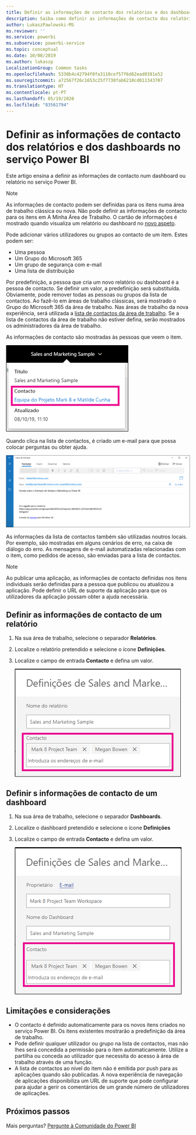 ```yaml
---
title: Definir as informações de contacto dos relatórios e dos dashboards
description: Saiba como definir as informações de contacto dos relatórios e dos dashboards.
author: LukaszPawlowski-MS
ms.reviewer: ''
ms.service: powerbi
ms.subservice: powerbi-service
ms.topic: conceptual
ms.date: 10/08/2019
ms.author: lukaszp
LocalizationGroup: Common tasks
ms.openlocfilehash: 5330b4c42794f0fa3110cef57f6d62ead0381e52
ms.sourcegitcommit: a72567f26c1653c25f7730fab6210cd011343707
ms.translationtype: HT
ms.contentlocale: pt-PT
ms.lasthandoff: 05/19/2020
ms.locfileid: "83561794"
---
```

# <a name="set-contact-information-for-reports-and-dashboards-in-the-power-bi-service"></a>Definir as informações de contacto dos relatórios e dos dashboards no serviço Power BI
Este artigo ensina a definir as informações de contacto num dashboard ou relatório no serviço Power BI.

> [!NOTE]
> As informações de contacto podem ser definidas para os itens numa área de trabalho clássica ou nova. Não pode definir as informações de contacto para os itens em A Minha Área de Trabalho. O cartão de informações é mostrado quando visualiza um relatório ou dashboard no [novo aspeto](../consumer/service-new-look.md).

Pode adicionar vários utilizadores ou grupos ao contacto de um item. Estes podem ser:
* Uma pessoa
* Um Grupo do Microsoft 365
* Um grupo de segurança com e-mail
* Uma lista de distribuição

Por predefinição, a pessoa que cria um novo relatório ou dashboard é a pessoa de contacto. Se definir um valor, a predefinição será substituída. Obviamente, pode remover todas as pessoas ou grupos da lista de contactos. Ao fazê-lo em áreas de trabalho clássicas, será mostrado o Grupo do Microsoft 365 da área de trabalho. Nas áreas de trabalho da nova experiência, será utilizada a [lista de contactos da área de trabalho](../collaborate-share/service-create-the-new-workspaces.md#workspace-contact-list). Se a lista de contactos da área de trabalho não estiver defina, serão mostrados os administradores da área de trabalho.

As informações de contacto são mostradas às pessoas que veem o item. 

 ![contacto do relatório do serviço](media/service-item-contact/service-report-contact.png)

Quando clica na lista de contactos, é criado um e-mail para que possa colocar perguntas ou obter ajuda. 

 ![e-mail de contacto do serviço](media/service-item-contact/service-contact-email.png)
 
As informações da lista de contactos também são utilizadas noutros locais. Por exemplo, são mostradas em alguns cenários de erro, na caixa de diálogo do erro. As mensagens de e-mail automatizadas relacionadas com o item, como pedidos de acesso, são enviadas para a lista de contactos. 

> [!NOTE]
> Ao publicar uma aplicação, as informações de contacto definidas nos itens individuais serão definidas para a pessoa que publicou ou atualizou a aplicação. Pode definir o URL de suporte da aplicação para que os utilizadores da aplicação possam obter a ajuda necessária.

## <a name="set-contact-information-for-a-report"></a>Definir as informações de contacto de um relatório
1. Na sua área de trabalho, selecione o separador **Relatórios**.
2. Localize o relatório pretendido e selecione o ícone **Definições**.
3. Localize o campo de entrada **Contacto** e defina um valor.

     ![definição dos contactos do relatório do serviço](media/service-item-contact/service-report-contact-setting.png)

## <a name="set-contact-information-for-a-dashboard"></a>Definir s informações de contacto de um dashboard
1. Na sua área de trabalho, selecione o separador **Dashboards**.
2. Localize o dashboard pretendido e selecione o ícone **Definições**
3. Localize o campo de entrada **Contacto** e defina um valor.

     ![definição dos contactos do dashboard do serviço](media/service-item-contact/service-dashboard-contact-setting.png)

## <a name="limitations-and-considerations"></a>Limitações e considerações
* O contacto é definido automaticamente para os novos itens criados no serviço Power BI. Os itens existentes mostrarão a predefinição da área de trabalho.
* Pode definir qualquer utilizador ou grupo na lista de contactos, mas não lhes será concedida a permissão para o item automaticamente. Utilize a partilha ou conceda ao utilizador que necessita do acesso à área de trabalho através de uma função. 
* A lista de contactos ao nível do item não é emitida por push para as aplicações quando são publicadas. A nova experiência de navegação de aplicações disponibiliza um URL de suporte que pode configurar para ajudar a gerir os comentários de um grande número de utilizadores de aplicações.


## <a name="next-steps"></a>Próximos passos

Mais perguntas? [Pergunte à Comunidade do Power BI](https://community.powerbi.com/)
